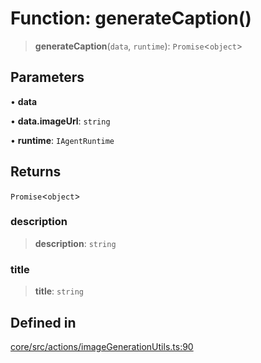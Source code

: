 # Function: generateCaption()

> **generateCaption**(`data`, `runtime`): `Promise`\<`object`\>

## Parameters

• **data**

• **data.imageUrl**: `string`

• **runtime**: `IAgentRuntime`

## Returns

`Promise`\<`object`\>

### description

> **description**: `string`

### title

> **title**: `string`

## Defined in

[core/src/actions/imageGenerationUtils.ts:90](https://github.com/ai16z/eliza/blob/04630632db51d7d3c06f5bec41e6fb1423e43340/core/src/actions/imageGenerationUtils.ts#L90)
